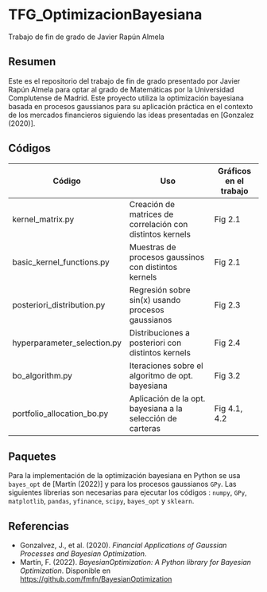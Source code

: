 # TFG_OptimizacionBayesiana
Trabajo de fin de grado de Javier Rapún Almela

## Resumen
Este es el repositorio del trabajo de fin de grado presentado por Javier Rapún Almela para optar al grado de Matemáticas por la Universidad Complutense de Madrid. Este proyecto utiliza la optimización bayesiana basada en procesos gaussianos para su aplicación práctica en el contexto de los mercados financieros siguiendo las ideas presentadas en [Gonzalez (2020)]. 

## Códigos
| Código|Uso|Gráficos en el trabajo|
|-----------------|--------------|----------------|
|kernel_matrix.py|Creación de matrices de correlación con distintos kernels|Fig 2.1|
|basic_kernel_functions.py|Muestras de procesos gaussinos con distintos kernels|Fig 2.1|
|posteriori_distribution.py|Regresión sobre sin(x) usando procesos gaussianos|Fig 2.3|
|hyperparameter_selection.py|Distribuciones a posteriori con distintos kernels|Fig 2.4|
|bo_algorithm.py|Iteraciones sobre el algoritmo de opt. bayesiana|Fig 3.2|
|portfolio_allocation_bo.py|Aplicación de la opt. bayesiana a la selección de carteras|Fig 4.1, 4.2|


## Paquetes
Para la implementación de la optimización bayesiana en Python se usa `bayes_opt` de [Martín (2022)] y para los procesos gaussianos `GPy`. Las siguientes librerias son necesarias para ejecutar los códigos :
`numpy`, `GPy`, `matplotlib`, `pandas`, `yfinance`, `scipy`, `bayes_opt` y `sklearn`.

## Referencias
- Gonzalvez, J., et al. (2020). *Financial Applications of Gaussian Processes and Bayesian Optimization*.
- Martín, F. (2022). *BayesianOptimization: A Python library for Bayesian Optimization*. Disponible en https://github.com/fmfn/BayesianOptimization

